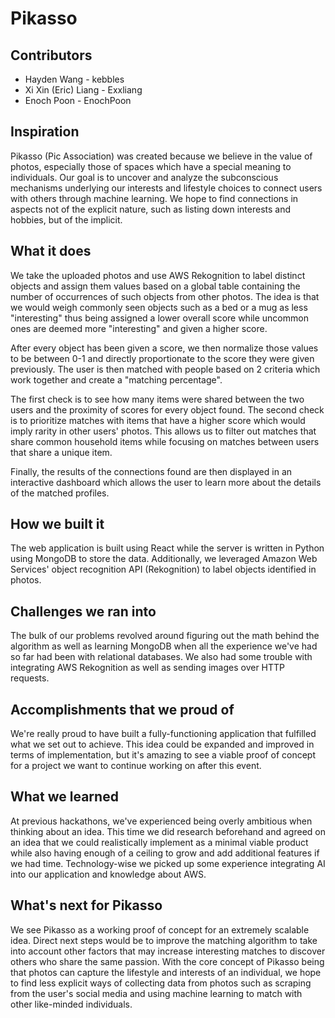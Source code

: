 # Pikasso

## Contributors
* Hayden Wang - kebbles
* Xi Xin (Eric) Liang - Exxliang
* Enoch Poon - EnochPoon

## Inspiration
Pikasso (Pic Association) was created because we believe in the value of photos, especially those of spaces which have a special meaning to individuals. Our goal is to uncover and analyze the subconscious mechanisms underlying our interests and lifestyle choices to connect users with others through machine learning. We hope to find connections in aspects not of the explicit nature, such as listing down interests and hobbies, but of the implicit.

## What it does
We take the uploaded photos and use AWS Rekognition to label distinct objects and assign them values based on a global table containing the number of occurrences of such objects from other photos. The idea is that we would weigh commonly seen objects such as a bed or a mug as less "interesting" thus being assigned a lower overall score while uncommon ones are deemed more "interesting" and given a higher score.

After every object has been given a score, we then normalize those values to be between 0-1 and directly proportionate to the score they were given previously. The user is then matched with people based on 2 criteria which work together and create a "matching percentage".

The first check is to see how many items were shared between the two users and the proximity of scores for every object found. The second check is to prioritize matches with items that have a higher score which would imply rarity in other users' photos. This allows us to filter out matches that share common household items while focusing on matches between users that share a unique item.

Finally, the results of the connections found are then displayed in an interactive dashboard which allows the user to learn more about the details of the matched profiles.

## How we built it
The web application is built using React while the server is written in Python using MongoDB to store the data. Additionally, we leveraged Amazon Web Services' object recognition API (Rekognition) to label objects identified in photos.

## Challenges we ran into
The bulk of our problems revolved around figuring out the math behind the algorithm as well as learning MongoDB when all the experience we've had so far had been with relational databases. We also had some trouble with integrating AWS Rekognition as well as sending images over HTTP requests.

## Accomplishments that we proud of
We're really proud to have built a fully-functioning application that fulfilled what we set out to achieve. This idea could be expanded and improved in terms of implementation, but it's amazing to see a viable proof of concept for a project we want to continue working on after this event.

## What we learned
At previous hackathons, we've experienced being overly ambitious when thinking about an idea. This time we did research beforehand and agreed on an idea that we could realistically implement as a minimal viable product while also having enough of a ceiling to grow and add additional features if we had time. Technology-wise we picked up some experience integrating AI into our application and knowledge about AWS.

## What's next for Pikasso
We see Pikasso as a working proof of concept for an extremely scalable idea. Direct next steps would be to improve the matching algorithm to take into account other factors that may increase interesting matches to discover others who share the same passion. With the core concept of Pikasso being that photos can capture the lifestyle and interests of an individual, we hope to find less explicit ways of collecting data from photos such as scraping from the user's social media and using machine learning to match with other like-minded individuals.
